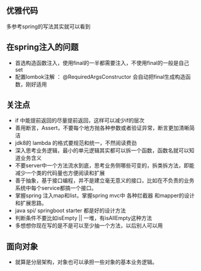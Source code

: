 ## 优雅代码
多参考spring的写法其实就可以看到

## 在spring注入的问题
* 首选构造函数注入，使用final的一半都需要注入，不使用final的一般是自己set
* 配置lombok注解 ： @RequiredArgsConstructor  会自动把final生成构造函数，刚好适用

## 关注点
* if 中能提前返回的尽量提前返回，这样可以减少if的层次
* 善用断言，Assert，不要每个地方抛各种参数或者验证异常，断言更加清晰简洁
* jdk8的 lambda 的格式要规范和统一，不然阅读费劲
* 深入思考业务逻辑，最小的单元逻辑其实都可以拆一个函数，函数名就可以知道业务含义
* 不要server中一个方法流水到底，思考业务侧哪些可变的，拆类拆方法，即能减少一个类的代码量也方便阅读和扩展
* 善于抽象，基于接口编程，并不是建立毫无意义的接口，比如在不负责的业务系统中每个service都搞一个接口。
* 掌握spring 注入map和list，掌握spring mvc中 各种拦截器 和mapper的设计和扩展思路。
* java spi/ springboot starter 都是好的设计方法
* 判断条件不要比如isEmpty || 一堆，有isAllEmpty这种方法
* 多想想你现在写的是不是可以至少抽一个方法，以后别人可以用

## 面向对象
* 就算是分层架构，对象也可以承担一些对象的基本业务逻辑。